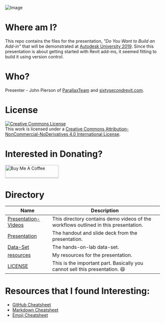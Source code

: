 ![Image](https://github.com/johnpierson/AU2019-DoYouWantToBuildAnAddIn/blob/master/_resources/images/homeImage.jpg)



# Where am I?
This repo contains the files for the presentation, _*"Do You Want to Build an Add-in"*_ that will be demonstrated at [Autodesk University 2019](https://autodeskuniversity.smarteventscloud.com/connect/sessionDetail.ww?SESSION_ID=319568&tclass=popup#.Xb3Qubqa2wA). Since this presentation is about getting started with Revit add-ins, it seemed fitting to build it using version control.

# Who?
Presenter - John Pierson of [ParallaxTeam](http://www.parallaxteam.com/) and [sixtysecondrevit.com](http://sixtysecondrevit.com/).

# License
<a rel="license" href="http://creativecommons.org/licenses/by-nc-nd/4.0/"><img alt="Creative Commons License" style="border-width:0" src="https://i.creativecommons.org/l/by-nc-nd/4.0/88x31.png" /></a><br />This work is licensed under a <a rel="license" href="http://creativecommons.org/licenses/by-nc-nd/4.0/">Creative Commons Attribution-NonCommercial-NoDerivatives 4.0 International License</a>.

# Interested in Donating?
<a href="https://www.buymeacoffee.com/j0hnp" target="_blank"><img src="https://www.buymeacoffee.com/assets/img/custom_images/orange_img.png" alt="Buy Me A Coffee" style="height: 41px !important;width: 174px !important;box-shadow: 0px 3px 2px 0px rgba(190, 190, 190, 0.5) !important;-webkit-box-shadow: 0px 3px 2px 0px rgba(190, 190, 190, 0.5) !important;" ></a>

# Directory
| Name     | Description |
| -------- | ----------- |
| [Presentation-Videos](https://github.com/johnpierson/AU2019-DoYouWantToBuildAnAddIn/tree/master/Presentation-Videos) | This directory contains demo videos of the workflows outlined in this presentation. |
| [Presentation](https://github.com/johnpierson/AU2019-DoYouWantToBuildAnAddIn/tree/master/Presentation) | The handout and slide deck from the presentation. |
| [Data-Set](https://github.com/johnpierson/AU2019-DoYouWantToBuildAnAddIn/tree/master/Dataset) | The hands-on-lab data-set. |
| [resources](https://github.com/johnpierson/AU2019-DoYouWantToBuildAnAddIn/tree/master/_resources) | My resources for the presentation. |
| [LICENSE](https://github.com/johnpierson/AU2019-DoYouWantToBuildAnAddIn/blob/master/LICENSE) | This is the important part. Basically you cannot sell this presentation. 😆 | 

# Resources that I found Interesting:
* [GitHub Cheatsheet](https://github.com/tiimgreen/github-cheat-sheet)
* [Markdown Cheatsheet](https://github.com/adam-p/markdown-here/wiki/Markdown-Cheatsheet)
* [Emoji Cheatsheet](https://gist.github.com/roachhd/1f029bd4b50b8a524f3c)
